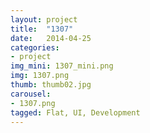 ```yaml
---
layout: project
title:  "1307"
date:   2014-04-25
categories:
- project
img_mini: 1307_mini.png
img: 1307.png
thumb: thumb02.jpg
carousel:
- 1307.png
tagged: Flat, UI, Development
---
```

